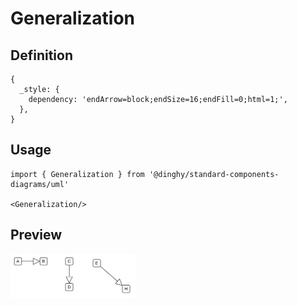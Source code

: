 # Generalization

## Definition

```
{
  _style: { 
    dependency: 'endArrow=block;endSize=16;endFill=0;html=1;',
  },
}
```

## Usage

```
import { Generalization } from '@dinghy/standard-components-diagrams/uml'

<Generalization/>
```

## Preview

<img src="./generalization.png" width="200"/>
